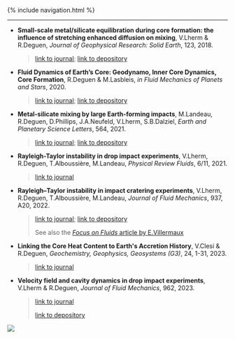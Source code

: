 {% include navigation.html %}

---

- **Small-scale metal/silicate equilibration during core formation: the influence of stretching enhanced diffusion on mixing**, V.Lherm & R.Deguen, *Journal of Geophysical Research: Solid Earth*, 123, 2018.

  > [link to journal](https://agupubs.onlinelibrary.wiley.com/doi/abs/10.1029/2018JB016537); 
  > [link to depository](http://arxiv.org/abs/1812.07855)

- **Fluid Dynamics of Earth’s Core: Geodynamo, Inner Core Dynamics, Core Formation**, R.Deguen & M.Lasbleis, *in Fluid Mechanics of Planets and Stars*, 2020.

  > [link to journal](https://link.springer.com/chapter/10.1007/978-3-030-22074-7_5);
  > [link to depository](https://arxiv.org/abs/1905.10416)

- **Metal-silicate mixing by large Earth-forming impacts**, M.Landeau, R.Deguen, D.Phillips, J.A.Neufeld, V.Lherm, S.B.Dalziel, *Earth and Planetary Science Letters*, 564, 2021.

  > [link to journal](https://www.sciencedirect.com/science/article/abs/pii/S0012821X21001473);
  > [link to depository](https://hal.archives-ouvertes.fr/hal-03271232/)
  
- **Rayleigh-Taylor instability in drop impact experiments**, V.Lherm, R.Deguen, T.Alboussière, M.Landeau, *Physical Review Fluids*, 6/11, 2021.

  > [link to journal](https://journals.aps.org/prfluids/abstract/10.1103/PhysRevFluids.6.110501#fulltext)
  
- **Rayleigh–Taylor instability in impact cratering experiments**, V.Lherm, R.Deguen, T.Alboussière, M.Landeau, *Journal of Fluid Mechanics*, 937, A20, 2022.

  > [link to journal](https://www.cambridge.org/core/journals/journal-of-fluid-mechanics/article/abs/rayleightaylor-instability-in-impact-cratering-experiments/B664BBEEDAD5228414E55BB73FF8CA28);
  > [link to depository](https://arxiv.org/abs/2012.10273)
  >
  > See also the [*Focus on Fluids* article by E.Villermaux](https://www.cambridge.org/core/journals/journal-of-fluid-mechanics/article/equilibrated-crater-fragmentation-and-mixing/9FF9E820DECD9D86915B9D50D627E15A)
  
- **Linking the Core Heat Content to Earth's Accretion History**, V.Clesi & R.Deguen, *Geochemistry, Geophysics, Geosystems (G3)*, 24, 1-31, 2023.

  > [link to journal](https://doi.org/10.1029/2022GC010661)
  
- **Velocity field and cavity dynamics in drop impact experiments**, V.Lherm & R.Deguen, *Journal of Fluid Mechanics*, 962, 2023.

  > [link to journal](https://doi.org/10.1017/jfm.2023.297)
  >
  > [link to depository](https://arxiv.org/pdf/2305.03709.pdf)
  




![](/docs/assets/images/bandeau_logos_2023.png)
